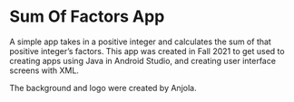 # Sum Of Factors App
A simple app takes in a positive integer and calculates the sum of that positive integer’s factors. This app was created in Fall 2021 to get used 
to creating apps using Java in Android Studio, and creating user interface screens with XML. 

The background and logo were created by Anjola. 
